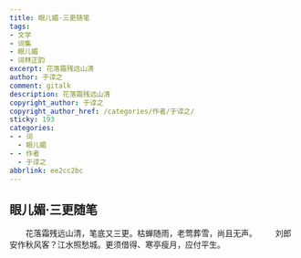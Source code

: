 ```yaml
---
title: 眼儿媚·三更随笔
tags:
- 文学
- 词集
- 眼儿媚
- 词林正韵
excerpt: 花落霜残远山清
author: 于谆之
comment: gitalk
description: 花落霜残远山清
copyright_author: 于谆之
copyright_author_href: /categories/作者/于谆之/
sticky: 193
categories:
- - 词
  - 眼儿媚
- - 作者
  - 于谆之
abbrlink: ee2cc2bc
---
```

## 眼儿媚·三更随笔

&emsp;&emsp;花落霜残远山清，笔底又三更。枯蝉随雨，老莺葬雪，尚且无声。
&emsp;&emsp;刘郎安作秋风客？江水照愁城。更须借得、寒亭瘦月，应付平生。